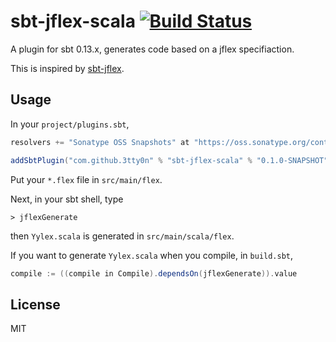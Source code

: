 # sbt-jflex-scala [![Build Status](https://travis-ci.org/3tty0n/sbt-jflex-scala.svg?branch=master)](https://travis-ci.org/3tty0n/sbt-jflex-scala)

A plugin for sbt 0.13.x, generates code based on a jflex specifiaction.

This is inspired by [sbt-jflex](https://github.com/dlwh/sbt-jflex).

## Usage

In your `project/plugins.sbt`,

```scala
resolvers += "Sonatype OSS Snapshots" at "https://oss.sonatype.org/content/repositories/snapshots"

addSbtPlugin("com.github.3tty0n" % "sbt-jflex-scala" % "0.1.0-SNAPSHOT")
```

Put your `*.flex` file in `src/main/flex`.

Next, in your sbt shell, type 

```
> jflexGenerate
```

then `Yylex.scala` is generated in `src/main/scala/flex`.

If you want to generate `Yylex.scala` when you compile, in `build.sbt`,

```scala
compile := ((compile in Compile).dependsOn(jflexGenerate)).value
```

## License

MIT